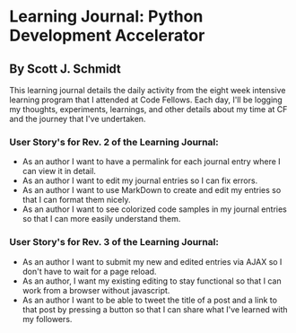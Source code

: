 # Learning Journal: Python Development Accelerator
## By Scott J. Schmidt

This learning journal details the daily activity from the eight week intensive learning program that I attended at Code Fellows. Each day, I'll be logging my thoughts, experiments, learnings, and other details about my time at CF and the journey that I've undertaken. 

### User Story's for Rev. 2 of the Learning Journal:
- As an author I want to have a permalink for each journal entry where I can view it in detail.
- As an author I want to edit my journal entries so I can fix errors.
- As an author I want to use MarkDown to create and edit my entries so that I can format them nicely.
- As an author I want to see colorized code samples in my journal entries so that I can more easily understand them.

### User Story's for Rev. 3 of the Learning Journal:
- As an author I want to submit my new and edited entries via AJAX so I don't have to wait for a page reload.
- As an author, I want my existing editing to stay functional so that I can work from a browser without javascript.
- As an author I want to be able to tweet the title of a post and a link to that post by pressing a button so that I can share what I've learned with my followers.


